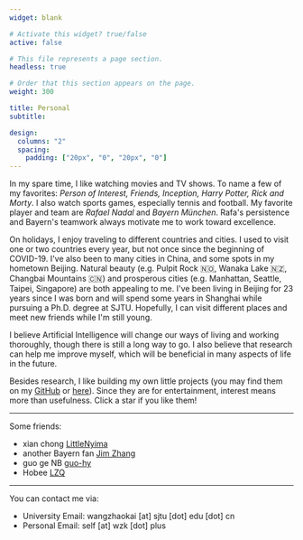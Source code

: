 ```yaml
---
widget: blank

# Activate this widget? true/false
active: false

# This file represents a page section.
headless: true

# Order that this section appears on the page.
weight: 300

title: Personal
subtitle:

design:
  columns: "2"
  spacing:
    padding: ["20px", "0", "20px", "0"]
---
```


In my spare time, I like watching movies and TV shows. To name a few of my favorites: *Person of Interest, Friends, Inception, Harry Potter, Rick and Morty*. I also watch sports games, especially tennis and football. My favorite player and team are *Rafael Nadal* and *Bayern München*. Rafa's persistence and Bayern's teamwork always motivate me to work toward excellence. 

On holidays, I enjoy traveling to different countries and cities. I used to visit one or two countries every year, but not once since the beginning of COVID-19. I've also been to many cities in China, and some spots in my hometown Beijing. Natural beauty (e.g. Pulpit Rock 🇳🇴, Wanaka Lake 🇳🇿, Changbai Mountains 🇨🇳) and prosperous cities (e.g. Manhattan, Seattle, Taipei, Singapore) are both appealing to me. I've been living in Beijing for 23 years since I was born and will spend some years in Shanghai while pursuing a Ph.D. degree at SJTU. Hopefully, I can visit different places and meet new friends while I'm still young.

I believe Artificial Intelligence will change our ways of living and working thoroughly, though there is still a long way to go. I also believe that research can help me improve myself, which will be beneficial in many aspects of life in the future.

Besides research, I like building my own little projects (you may find them on my [GitHub](https://github.com/wzk1015) or [here](https://www.wzk.plus/#projects)). Since they are for entertainment, interest means more than usefulness. Click a star if you like them!

---

Some friends:

* xian chong [LittleNyima](https://littlenyima.github.io/)
* another Bayern fan [Jim Zhang](https://jimzhang.me/)
* guo ge NB [guo-hy](https://guo-hy.github.io/)
* Hobee [LZQ](http://zequn.top/)

---

You can contact me via:

* University Email: wangzhaokai [at] sjtu [dot] edu [dot] cn
* Personal Email: self [at] wzk [dot] plus





